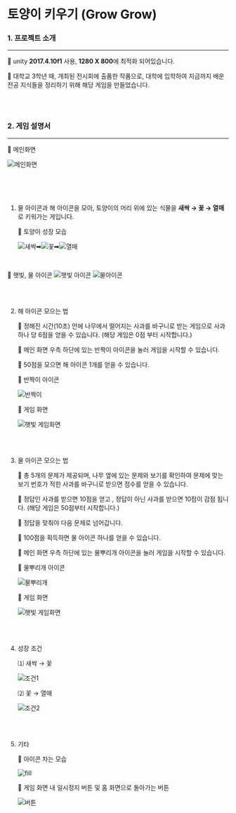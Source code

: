 # 토양이 키우기 (Grow Grow)

### 1. 프로젝트 소개

<hr>

🌱 unity **2017.4.10f1** 사용, **1280 X 800**에 최적화 되어있습니다.

🌱 대학교 3학년 때, 개최된 전시회에 출품한 작품으로, 대학에 입학하여 지금까지 배운 전공 지식들을 정리하기 위해 해당 게임을 만들었습니다.

<br>

<br>

### 2. 게임 설명서

<hr>

🌱 메인화면 

![메인화면](./playscreen/main.png)

<br>

<br>

<br>

1. 물 아이콘과 해 아이콘을 모아, 토양이의 머리 위에 있는 식물을 **새싹 → 꽃 → 열매**로 키워가는 게입니다. <br>

   🌱 토양이 성장 모습

   ![새싹](./growgame/Assets/sprite/soil_shoot.png)➡![꽃](./growgame/Assets/sprite/soil_flower.png)➡![열매](./growgame/Assets/sprite/soil_fruit.png)



<br>

   🌱 햇빛, 물 아이콘
   ![햇빛 아이콘](./growgame/Assets/sprite/SunGage.png)       ![물아이콘](./growgame/Assets/sprite/WaterGage.png)

<br>

<br>

2. 해 아이콘 모으는 법

   🌱 정해진 시간(10초) 안에 나무에서 떨어지는 사과를 바구니로 받는 게임으로 사과 하나 당 6점을 얻을 수 있습니다. (해당 게임은 0점 부터 시작합니다.)

   🌱 메인 화면 우측 하단에 있는 반짝이 아이콘을 눌러 게임을 시작할 수 있습니다.

   🌱 50점을 모으면 해 아이콘 1개를 얻을 수 있습니다.

   🌱 반짝이 아이콘 <br>

   ![반짝이](./growgame/Assets/sprite/SGameIcon.png)

   🌱 게임 화면 <br>

   ![햇빛 게임화면](./playscreen/sola.gif)

   <br>

   <br>

3. 물 아이콘 모으는 법

   🌱 총 5개의 문제가 제공되며,  나무 옆에 있는 문제와 보기를 확인하여 문제에 맞는 보기 번호가 적힌 사과를 바구니로 받으면 점수를 얻을 수 있습니다. 

   🌱 정답인 사과를 받으면 10점을 얻고 , 정답이 아닌 사과를 받으면 10점이 감점 됩니다. (해당 게임은 50점부터 시작합니다.)

   🌱 정답을 맞춰야 다음 문제로 넘어갑니다.

   🌱 100점을 획득하면 물 아이콘 하나를 얻을 수 있습니다.

   🌱 메인 화면 우측 하단에 있는 물뿌리개 아이콘을 눌러 게임을 시작할 수 있습니다.

   🌱 물뿌리개 아이콘 <br>

   ![물뿌리개](./growgame/Assets/sprite/WGameIcon.png)

   🌱 게임 화면 <br>

   ![햇빛 게임화면](./playscreen/water.gif)

<br>

<br>

4. 성장 조건

   ⑴ 새싹 → 꽃 <br>

    ![조건1](./playscreen/1.PNG)<br>

   

   ⑵ 꽃 → 열매<br>

   ![조건2](./playscreen/2.PNG)

   <br>

   <br>

5.  기타

      🌱 아이콘 차는 모습 <br>

      ![fill](./playscreen/fill.PNG)

      🌱 게임 화면 내 일시정지 버튼 및 홈 화면으로 돌아가는 버튼<br>

      ![버튼](./playscreen/button.PNG)

   

